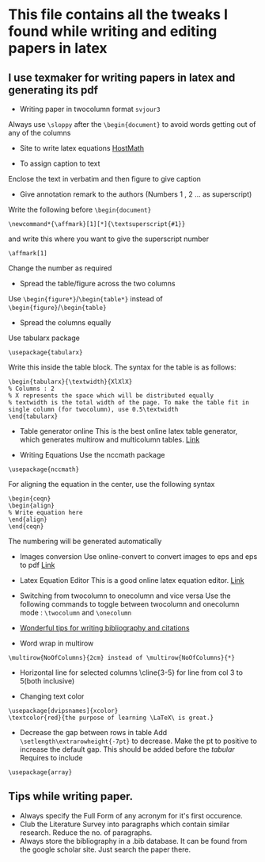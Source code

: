 # This file contains all the tweaks I found while writing and editing papers in latex

## I use texmaker for writing papers in latex and generating its pdf 

* Writing paper in twocolumn format `svjour3`

Always use `\sloppy` after the `\begin{document}` to avoid words getting out of any of the columns

* Site to write latex equations [HostMath](https://www.hostmath.com/)

* To assign caption to text

Enclose the text in verbatim and then figure to give caption

* Give annotation remark to the authors (Numbers 1 , 2 ... as superscript)

Write the following before `\begin{document}`
```
\newcommand*{\affmark}[1][*]{\textsuperscript{#1}}
```
and write this where you want to give the superscript number
```
\affmark[1]
```
Change the number as required

* Spread the table/figure across the two columns

Use `\begin{figure*}`/`\begin{table*}` instead of `\begin{figure}`/`\begin{table}`

* Spread the columns equally 

Use tabularx package 
```
\usepackage{tabularx}
```
Write this inside the table block. The syntax for the table is as follows:
```
\begin{tabularx}{\textwidth}{XlXlX}
% Columns : 2 
% X represents the space which will be distributed equally
% textwidth is the total width of the page. To make the table fit in single column (for twocolumn), use 0.5\textwidth
\end{tabularx}
```

* Table generator online
This is the best online latex table generator, which generates multirow and multicolumn tables.
[Link](https://www.latex-tables.com/)

* Writing Equations 
Use the nccmath package
```
\usepackage{nccmath}
```
For aligning the equation in the center, use the following syntax
```
\begin{ceqn}
\begin{align}
% Write equation here
\end{align}
\end{ceqn}
```
The numbering will be generated automatically

* Images conversion
Use online-convert to convert images to eps and eps to pdf
[Link](https://image.online-convert.com/)

* Latex Equation Editor
This is a good online latex equation editor. [Link](https://www.tutorialspoint.com/latex_equation_editor.htm)

* Switching from twocolumn to onecolumn and vice versa
Use the following commands to toggle between twocolumn and onecolumn mode : `\twocolumn` and `\onecolumn`

* [Wonderful tips for writing bibliography and citations](https://www.ece.ucdavis.edu/~jowens/biberrors.html)

* Word wrap in multirow
```
\multirow{NoOfColumns}{2cm} instead of \multirow{NoOfColumns}{*}
```
* Horizontal line for selected columns
\cline{3-5} for line from col 3 to 5(both inclusive)

* Changing text color
```
\usepackage[dvipsnames]{xcolor}
\textcolor{red}{the purpose of learning \LaTeX\ is great.}
```
* Decrease the gap between rows in table
Add 
``` \setlength\extrarowheight{-7pt} ``` 
to decrease. Make the pt to positive to increase the default gap. This should be added before the *tabular*
Requires to include 
```
\usepackage{array}
```

## Tips while writing paper.
* Always specify the Full Form of any acronym for it's first occurence.
* Club the Literature Survey into paragraphs which contain similar research. Reduce the no. of paragraphs.
* Always store the bibliography in a .bib database. It can be found from the google scholar site. Just search the paper there.

